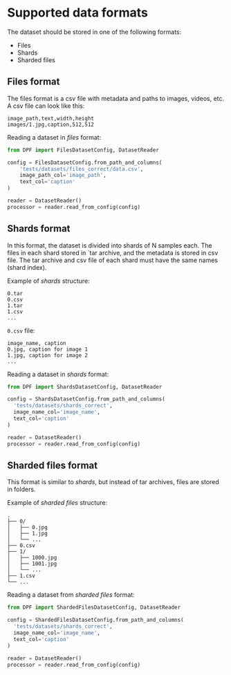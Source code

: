 # Supported data formats

The dataset should be stored in one of the following formats:
- Files
- Shards
- Sharded files

## Files format

The files format is a csv file with metadata and paths to images, videos, etc. A csv file can look like this:
```csv
image_path,text,width,height
images/1.jpg,caption,512,512
```

Reading a dataset in _files_ format:

```python
from DPF import FilesDatasetConfig, DatasetReader

config = FilesDatasetConfig.from_path_and_columns(
    'tests/datasets/files_correct/data.csv',
    image_path_col='image_path',
    text_col='caption'
)

reader = DatasetReader()
processor = reader.read_from_config(config)
```

## Shards format

In this format, the dataset is divided into shards of N samples each. 
The files in each shard stored in `tar archive, and the metadata is stored in csv file. 
The tar archive and csv file of each shard must have the same names (shard index).

Example of _shards_ structure: 
```
0.tar
0.csv
1.tar
1.csv
...
```

`0.csv` file:
```csv
image_name, caption
0.jpg, caption for image 1
1.jpg, caption for image 2
...
```

Reading a dataset in _shards_ format:

```python
from DPF import ShardsDatasetConfig, DatasetReader

config = ShardsDatasetConfig.from_path_and_columns(
  'tests/datasets/shards_correct',
  image_name_col='image_name',
  text_col='caption'
)

reader = DatasetReader()
processor = reader.read_from_config(config)
```

## Sharded files format

This format is similar to _shards_, but instead of tar archives, files are stored in folders.

Example of _sharded files_ structure: 
```
.
├── 0/
│   ├── 0.jpg
│   ├── 1.jpg
│   └── ...
├── 0.csv
├── 1/
│   ├── 1000.jpg
│   ├── 1001.jpg
│   └── ...
├── 1.csv
└── ...
```

Reading a dataset from _sharded files_ format:

```python
from DPF import ShardedFilesDatasetConfig, DatasetReader

config = ShardedFilesDatasetConfig.from_path_and_columns(
  'tests/datasets/shards_correct',
  image_name_col='image_name',
  text_col='caption'
)

reader = DatasetReader()
processor = reader.read_from_config(config)
```